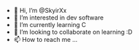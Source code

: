 - 👋 Hi, I’m @SkyirXx
- 👀 I’m interested in dev software
- 🌱 I’m currently learning C
- 💞️ I’m looking to collaborate on learning :D
- 📫 How to reach me ...

<!---
SkyirXx/SkyirXx is a ✨ special ✨ repository because its `README.md` (this file) appears on your GitHub profile.
You can click the Preview link to take a look at your changes.
--->

